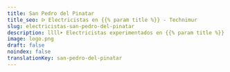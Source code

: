 ```yaml
---
title: San Pedro del Pinatar
title_seo: ᐅ Electricistas en {{% param title %}} - Technimur
slug: electricistas-san-pedro-del-pinatar
description: llll➤ Electricistas experimentados en {{% param title %}} para todas tus necesidades eléctricas. Servicio rápido, eficaz y de confianza ✅ ¡Contáctanos!
image: logo.png
draft: false
noindex: false
translationKey: san-pedro-del-pinatar
---
```

